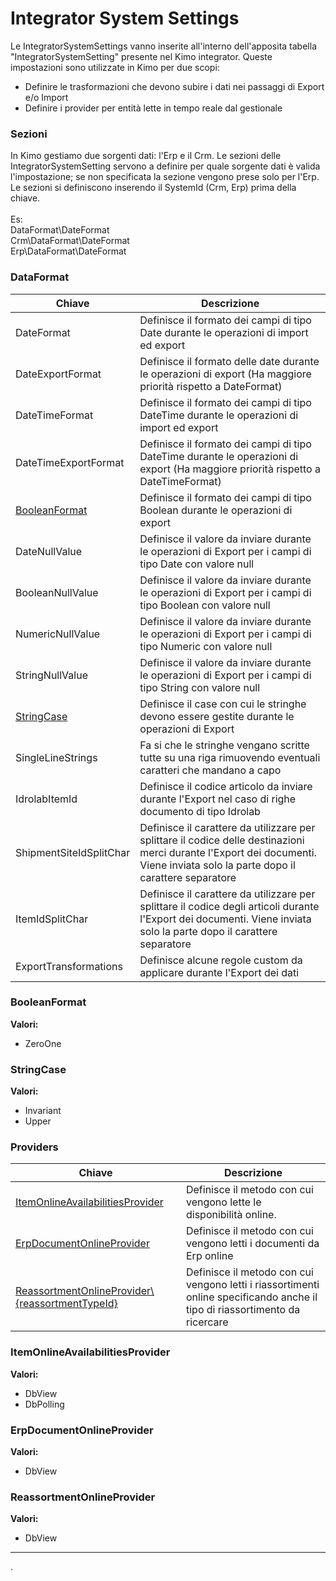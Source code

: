 # Integrator System Settings

Le IntegratorSystemSettings vanno inserite all'interno dell'apposita tabella "IntegratorSystemSetting" presente nel Kimo integrator. Queste impostazioni sono utilizzate in Kimo per due scopi:

* Definire le trasformazioni che devono subire i dati nei passaggi di Export e/o Import
* Definire i provider per entità lette in tempo reale dal gestionale

### Sezioni

In Kimo gestiamo due sorgenti dati: l'Erp e il Crm. Le sezioni delle IntegratorSystemSetting servono a definire per quale sorgente dati è valida l'impostazione; se non specificata la sezione vengono prese solo per l'Erp.\
Le sezioni si definiscono inserendo il SystemId (Crm, Erp) prima della chiave.\
\
Es:\
DataFormat\DateFormat\
Crm\DataFormat\DateFormat\
Erp\DataFormat\DateFormat

### DataFormat

| Chiave                                                       | Descrizione                                                                                                                                                                    |
| ------------------------------------------------------------ | ------------------------------------------------------------------------------------------------------------------------------------------------------------------------------ |
| DateFormat                                                   | Definisce il formato dei campi di tipo Date durante le operazioni di import ed export                                                                                          |
| DateExportFormat                                             | Definisce il formato delle date durante le operazioni di export (Ha maggiore priorità rispetto a DateFormat)                                                                   |
| DateTimeFormat                                               | Definisce il formato dei campi di tipo DateTime durante le operazioni di import ed export                                                                                      |
| DateTimeExportFormat                                         | Definisce il formato dei campi di tipo DateTime durante le operazioni di export (Ha maggiore priorità rispetto a DateTimeFormat)                                               |
| [BooleanFormat](integrator-system-settings.md#booleanformat) | Definisce il formato dei campi di tipo Boolean durante le operazioni di export                                                                                                 |
| DateNullValue                                                | Definisce il valore da inviare durante le operazioni di Export per i campi di tipo Date con valore null                                                                        |
| BooleanNullValue                                             | Definisce il valore da inviare durante le operazioni di Export per i campi di tipo Boolean con valore null                                                                     |
| NumericNullValue                                             | Definisce il valore da inviare durante le operazioni di Export per i campi di tipo Numeric con valore null                                                                     |
| StringNullValue                                              | Definisce il valore da inviare durante le operazioni di Export per i campi di tipo String con valore null                                                                      |
| [StringCase](integrator-system-settings.md#undefined)        | Definisce il case con cui le stringhe devono essere gestite durante le operazioni di Export                                                                                    |
| SingleLineStrings                                            | Fa si che le stringhe vengano scritte tutte su una riga rimuovendo eventuali caratteri che mandano a capo                                                                      |
| IdrolabItemId                                                | Definisce il codice articolo da inviare durante l'Export nel caso di righe documento di tipo Idrolab                                                                           |
| ShipmentSiteIdSplitChar                                      | Definisce il carattere da utilizzare per splittare il codice delle destinazioni merci durante l'Export dei documenti. Viene inviata solo la parte dopo il carattere separatore |
| ItemIdSplitChar                                              | Definisce il carattere da utilizzare per splittare il codice degli articoli durante l'Export dei documenti. Viene inviata solo la parte dopo il carattere separatore           |
| ExportTransformations                                        | Definisce alcune regole custom da applicare durante l'Export dei dati                                                                                                          |

### BooleanFormat

**Valori:**

* ZeroOne

### **StringCase**

**Valori:**

* Invariant
* Upper

### Providers

| Chiave                                                                                      | Descrizione                                                                                                                 |
| ------------------------------------------------------------------------------------------- | --------------------------------------------------------------------------------------------------------------------------- |
| [ItemOnlineAvailabilitiesProvider](integrator-system-settings.md#undefined)                 | Definisce il metodo con cui vengono lette le disponibilità online.                                                          |
| [ErpDocumentOnlineProvider](integrator-system-settings.md#undefined)                        | Definisce il metodo con cui vengono letti i documenti da Erp online                                                         |
| [ReassortmentOnlineProvider\\{reassortmentTypeId}](integrator-system-settings.md#undefined) | Definisce il metodo con cui vengono letti i riassortimenti online specificando anche il tipo di riassortimento da ricercare |

### ItemOnlineAvailabilitiesProvider

**Valori:**

* DbView
* DbPolling

### ErpDocumentOnlineProvider

**Valori:**

* DbView

### ReassortmentOnlineProvider

**Valori:**

* DbView

****



.